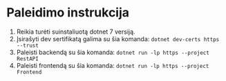 # Paleidimo instrukcija

 1. Reikia turėti suinstaliuotą dotnet 7 versiją.
 2. Įsirašyti dev sertifikatą galima su šia komanda: `dotnet dev-certs https --trust`
 3. Paleisti backendą su šia komanda: `dotnet run -lp https --project RestAPI`
 4. Paleisti frontendą su šia komanda: `dotnet run -lp https --project Frontend`
